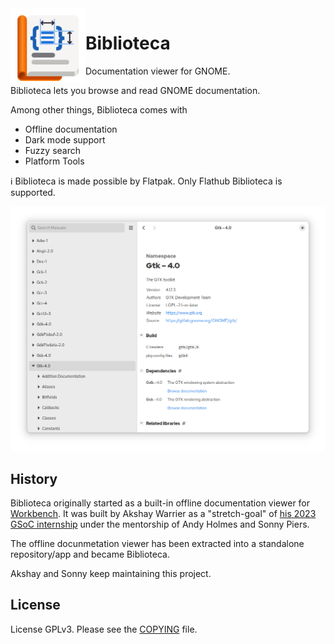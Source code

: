 <img style="vertical-align: middle;" src="data/icons/hicolor/scalable/apps/re.sonny.Workbench.svg" width="120" height="120" align="left">

# Biblioteca

Documentation viewer for GNOME.

<!-- <a href='https://flathub.org/apps/re.sonny.Workbench'><img width='240' height='80' alt='Download on Flathub' src='https://dl.flathub.org/assets/badges/flathub-badge-en.svg'/></a> -->

Biblioteca lets you browse and read GNOME documentation.

Among other things, Biblioteca comes with

- Offline documentation
- Dark mode support
- Fuzzy search
- Platform Tools

ℹ️ Biblioteca is made possible by Flatpak. Only Flathub Biblioteca is supported.

![Screenshot](./data/screenshot.png)

## History

Biblioteca originally started as a built-in offline documentation viewer for [Workbench](https://github.com/sonnyp/Workbench). It was built by Akshay Warrier as a "stretch-goal" of [his 2023 GSoC internship](https://akshaywarrier.medium.com/) under the mentorship of Andy Holmes and Sonny Piers.

The offline docunmetation viewer has been extracted into a standalone repository/app and became Biblioteca.

Akshay and Sonny keep maintaining this project.

## License

License
GPLv3. Please see the [COPYING](./COPYING) file.
